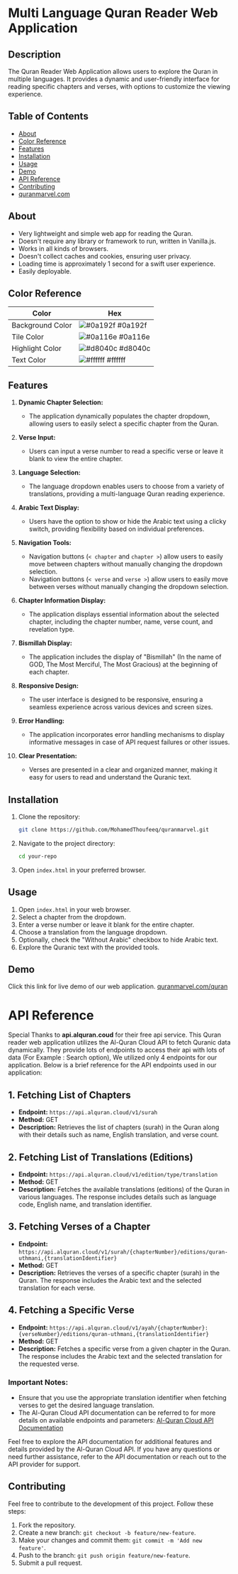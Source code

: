 # Multi Language Quran Reader Web Application

## Description

The Quran Reader Web Application allows users to explore the Quran in multiple languages. It provides a dynamic and user-friendly interface for reading specific chapters and verses, with options to customize the viewing experience.

## Table of Contents
- [About](#about)
- [Color Reference](#color-reference)
- [Features](#features)
- [Installation](#installation)
- [Usage](#usage)
- [Demo](#demo)
- [API Reference](#api-reference)
- [Contributing](#contributing)
- [quranmarvel.com](#quranmarvel)

## About

- Very lightweight and simple web app for reading the Quran.
- Doesn't require any library or framework to run, written in Vanilla.js.
- Works in all kinds of browsers.
- Doesn't collect caches and cookies, ensuring user privacy.
- Loading time is approximately 1 second for a swift user experience.
- Easily deployable.
## Color Reference

| Color             | Hex                                                                |
| ----------------- | ------------------------------------------------------------------ |
| Background Color | ![#0a192f](https://via.placeholder.com/10/0a192f?text=+) #0a192f |
| Tile Color | ![#0a116e](https://via.placeholder.com/10/0a116e?text=+) #0a116e |
| Highlight Color | ![#d8040c](https://via.placeholder.com/10/d8040c?text=+) #d8040c |
| Text Color | ![#ffffff](https://via.placeholder.com/10/ffffff?text=+) #ffffff |



## Features

1. **Dynamic Chapter Selection:**
   - The application dynamically populates the chapter dropdown, allowing users to easily select a specific chapter from the Quran.

2. **Verse Input:**
   - Users can input a verse number to read a specific verse or leave it blank to view the entire chapter.

3. **Language Selection:**
   - The language dropdown enables users to choose from a variety of translations, providing a multi-language Quran reading experience.

4. **Arabic Text Display:**
   - Users have the option to show or hide the Arabic text using a clicky switch, providing flexibility based on individual preferences.

5. **Navigation Tools:**
   - Navigation buttons (`< chapter` and `chapter >`) allow users to easily move between chapters without manually changing the dropdown selection.
   - Navigation buttons (`< verse` and `verse >`) allow users to easily move between verses without manually changing the dropdown selection.

6. **Chapter Information Display:**
   - The application displays essential information about the selected chapter, including the chapter number, name, verse count, and revelation type.

7. **Bismillah Display:**
   - The application includes the display of "Bismillah" (In the name of GOD, The Most Merciful, The Most Gracious) at the beginning of each chapter.

8. **Responsive Design:**
   - The user interface is designed to be responsive, ensuring a seamless experience across various devices and screen sizes.

9. **Error Handling:**
    - The application incorporates error handling mechanisms to display informative messages in case of API request failures or other issues.

10. **Clear Presentation:**
    - Verses are presented in a clear and organized manner, making it easy for users to read and understand the Quranic text.

## Installation

1. Clone the repository:

    ```bash
    git clone https://github.com/MohamedThoufeeq/quranmarvel.git
    ```

2. Navigate to the project directory:

    ```bash
    cd your-repo
    ```

3. Open `index.html` in your preferred browser.

## Usage

1. Open `index.html` in your web browser.
2. Select a chapter from the dropdown.
3. Enter a verse number or leave it blank for the entire chapter.
4. Choose a translation from the language dropdown.
5. Optionally, check the "Without Arabic" checkbox to hide Arabic text.
6. Explore the Quranic text with the provided tools.

## Demo

Click this link for live demo of our web application.
[quranmarvel.com/quran](https://quranmarvel.com/quran/)



# API Reference
Special Thanks to **api.alquran.coud** for their free api service.
This Quran reader web application utilizes the Al-Quran Cloud API to fetch Quranic data dynamically. 
They provide lots of endpoints to access their api with lots of data (For Example : Search option), We utilized only 4 endpoints for our application.
Below is a brief reference for the API endpoints used in our application:

## 1. Fetching List of Chapters

- **Endpoint:** `https://api.alquran.cloud/v1/surah`
- **Method:** GET
- **Description:** Retrieves the list of chapters (surah) in the Quran along with their details such as name, English translation, and verse count.

## 2. Fetching List of Translations (Editions)

- **Endpoint:** `https://api.alquran.cloud/v1/edition/type/translation`
- **Method:** GET
- **Description:** Fetches the available translations (editions) of the Quran in various languages. The response includes details such as language code, English name, and translation identifier.

## 3. Fetching Verses of a Chapter

- **Endpoint:** `https://api.alquran.cloud/v1/surah/{chapterNumber}/editions/quran-uthmani,{translationIdentifier}`
- **Method:** GET
- **Description:** Retrieves the verses of a specific chapter (surah) in the Quran. The response includes the Arabic text and the selected translation for each verse.

## 4. Fetching a Specific Verse

- **Endpoint:** `https://api.alquran.cloud/v1/ayah/{chapterNumber}:{verseNumber}/editions/quran-uthmani,{translationIdentifier}`
- **Method:** GET
- **Description:** Fetches a specific verse from a given chapter in the Quran. The response includes the Arabic text and the selected translation for the requested verse.

### Important Notes:

- Ensure that you use the appropriate translation identifier when fetching verses to get the desired language translation.
- The Al-Quran Cloud API documentation can be referred to for more details on available endpoints and parameters: [Al-Quran Cloud API Documentation](https://alquran.cloud/api)

Feel free to explore the API documentation for additional features and details provided by the Al-Quran Cloud API. If you have any questions or need further assistance, refer to the API documentation or reach out to the API provider for support.
## Contributing

Feel free to contribute to the development of this project. Follow these steps:

1. Fork the repository.
2. Create a new branch: `git checkout -b feature/new-feature`.
3. Make your changes and commit them: `git commit -m 'Add new feature'`.
4. Push to the branch: `git push origin feature/new-feature`.
5. Submit a pull request.

